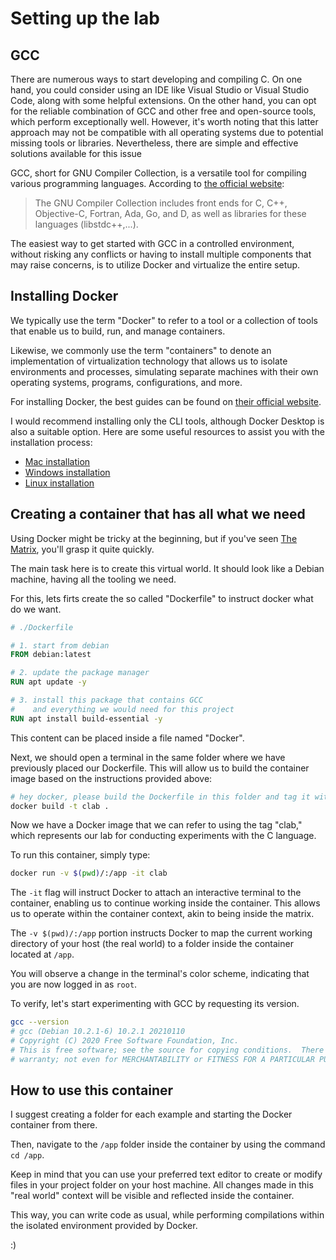 # Setting up the lab

## GCC

There are numerous ways to start developing and compiling C. On one hand, you could consider using an IDE like Visual Studio or Visual Studio Code, along with some helpful extensions. On the other hand, you can opt for the reliable combination of GCC and other free and open-source tools, which perform exceptionally well. However, it's worth noting that this latter approach may not be compatible with all operating systems due to potential missing tools or libraries. Nevertheless, there are simple and effective solutions available for this issue

GCC, short for GNU Compiler Collection, is a versatile tool for compiling various programming languages. According to [the official website](https://gcc.gnu.org/):

> The GNU Compiler Collection includes front ends for C, C++, Objective-C, Fortran, Ada, Go, and D, as well as libraries for these languages (libstdc++,...).

The easiest way to get started with GCC in a controlled environment, without risking any conflicts or having to install multiple components that may raise concerns, is to utilize Docker and virtualize the entire setup.

## Installing Docker

We typically use the term "Docker" to refer to a tool or a collection of tools that enable us to build, run, and manage containers.

Likewise, we commonly use the term "containers" to denote an implementation of virtualization technology that allows us to isolate environments and processes, simulating separate machines with their own operating systems, programs, configurations, and more.

For installing Docker, the best guides can be found on [their official website](https://www.docker.com/).

I would recommend installing only the CLI tools, although Docker Desktop is also a suitable option. Here are some useful resources to assist you with the installation process:

- [Mac installation](https://docs.docker.com/desktop/install/mac-install/)
- [Windows installation](https://docs.docker.com/desktop/install/windows-install/)
- [Linux installation](https://docs.docker.com/desktop/install/linux-install/)

## Creating a container that has all what we need

Using Docker might be tricky at the beginning, but if you've seen [The Matrix](https://en.wikipedia.org/wiki/The_Matrix), you'll grasp it quite quickly.

The main task here is to create this virtual world. It should look like a Debian machine, having all the tooling we need.

For this, lets firts create the so called "Dockerfile" to instruct docker what do we want.

```Dockerfile
# ./Dockerfile

# 1. start from debian
FROM debian:latest

# 2. update the package manager
RUN apt update -y

# 3. install this package that contains GCC 
#    and everything we would need for this project
RUN apt install build-essential -y
```

This content can be placed inside a file named "Docker".

Next, we should open a terminal in the same folder where we have previously placed our Dockerfile. This will allow us to build the container image based on the instructions provided above:

```bash
# hey docker, please build the Dockerfile in this folder and tag it with "clab"
docker build -t clab .
```

Now we have a Docker image that we can refer to using the tag "clab," which represents our lab for conducting experiments with the C language.

To run this container, simply type:

```bash
docker run -v $(pwd)/:/app -it clab
```

The `-it` flag will instruct Docker to attach an interactive terminal to the container, enabling us to continue working inside the container. This allows us to operate within the container context, akin to being inside the matrix.

The `-v $(pwd)/:/app` portion instructs Docker to map the current working directory of your host (the real world) to a folder inside the container located at `/app`.

You will observe a change in the terminal's color scheme, indicating that you are now logged in as `root`.

To verify, let's start experimenting with GCC by requesting its version.

```bash
gcc --version
# gcc (Debian 10.2.1-6) 10.2.1 20210110
# Copyright (C) 2020 Free Software Foundation, Inc.
# This is free software; see the source for copying conditions.  There is NO
# warranty; not even for MERCHANTABILITY or FITNESS FOR A PARTICULAR PURPOSE.
```

## How to use this container

I suggest creating a folder for each example and starting the Docker container from there.

Then, navigate to the `/app` folder inside the container by using the command `cd /app`.

Keep in mind that you can use your preferred text editor to create or modify files in your project folder on your host machine. All changes made in this "real world" context will be visible and reflected inside the container.

This way, you can write code as usual, while performing compilations within the isolated environment provided by Docker.

:)
